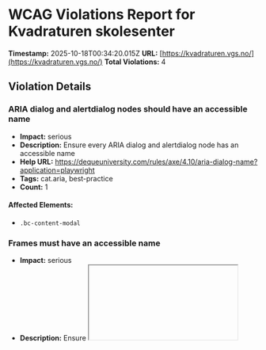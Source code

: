 # WCAG Violations Report for Kvadraturen skolesenter

**Timestamp:** 2025-10-18T00:34:20.015Z
**URL:** [https://kvadraturen.vgs.no/](https://kvadraturen.vgs.no/)
**Total Violations:** 4

## Violation Details

### ARIA dialog and alertdialog nodes should have an accessible name

- **Impact:** serious
- **Description:** Ensure every ARIA dialog and alertdialog node has an accessible name
- **Help URL:** https://dequeuniversity.com/rules/axe/4.10/aria-dialog-name?application=playwright
- **Tags:** cat.aria, best-practice
- **Count:** 1

#### Affected Elements:

- `.bc-content-modal`

### Frames must have an accessible name

- **Impact:** serious
- **Description:** Ensure <iframe> and <frame> elements have an accessible name
- **Help URL:** https://dequeuniversity.com/rules/axe/4.10/frame-title?application=playwright
- **Tags:** cat.text-alternatives, wcag2a, wcag412, section508, section508.22.i, TTv5, TT12.d, EN-301-549, EN-9.4.1.2
- **Count:** 1

#### Affected Elements:

- `iframe`

### Links must have discernible text

- **Impact:** serious
- **Description:** Ensure links have discernible text
- **Help URL:** https://dequeuniversity.com/rules/axe/4.10/link-name?application=playwright
- **Tags:** cat.name-role-value, wcag2a, wcag244, wcag412, section508, section508.22.a, TTv5, TT6.a, EN-301-549, EN-9.2.4.4, EN-9.4.1.2, ACT
- **Count:** 1

#### Affected Elements:

- `a[href$="agderfk.no/"]`

### All page content should be contained by landmarks

- **Impact:** moderate
- **Description:** Ensure all page content is contained by landmarks
- **Help URL:** https://dequeuniversity.com/rules/axe/4.10/region?application=playwright
- **Tags:** cat.keyboard, best-practice
- **Count:** 24

#### Affected Elements:

- `.visually-hidden`
- `#Sone2501`
- `#ctl00_ctl00_ctl00_innhold_MidtSone_ucSearchField_txtSearch`
- `#Sone2502`
- `#ctl00_ctl00_ctl00_innhold_MidtSone_plhZoneContainer5000`
- `#ctl00_ctl00_ctl00_innhold_MidtSone_ctl04_WebpartId_1390 > .webPartInnhold > .emnekart-text-box-list > .emnekart-text-box > .text-box > .il-heading--h2`
- `#ctl00_ctl00_ctl00_innhold_MidtSone_ctl04_WebpartId_1390 > .webPartInnhold > .emnekart-text-box-list > .emnekart-text-box > .text-box > p:nth-child(2)`
- `.text-box > p:nth-child(3)`
- `#ctl00_ctl00_ctl00_innhold_MidtSone_ctl04_WebpartId_1390 > .webPartInnhold > .emnekart-text-box-list > .emnekart-text-box > .text-box > cc-cookie-consent-conditional-content-component > .cc-alert.cc-alert--warning > .cc-alert-content > .cc-alert-message > .cc-div:nth-child(1)`
- `#ctl00_ctl00_ctl00_innhold_MidtSone_ctl07_WebpartId_1394 > .webPartInnhold > .emnekart-text-box-list > .emnekart-text-box > .text-box > .il-heading--h2:nth-child(1)`
- `#ctl00_ctl00_ctl00_innhold_MidtSone_ctl07_WebpartId_1394 > .webPartInnhold > .emnekart-text-box-list > .emnekart-text-box > .text-box > p:nth-child(2)`
- `cc-cookie-consent-conditional-content-component:nth-child(3) > .cc-alert.cc-alert--warning > .cc-alert-content > .cc-alert-message > .cc-div:nth-child(1)`
- `.text-box > .il-heading--h3`
- `#ctl00_ctl00_ctl00_innhold_MidtSone_ctl07_WebpartId_1394 > .webPartInnhold > .emnekart-text-box-list > .emnekart-text-box > .text-box > p:nth-child(5)`
- `.il-heading--h2:nth-child(6)`
- `.il-heading--h2:nth-child(7)`
- `p:nth-child(8)`
- `cc-cookie-consent-conditional-content-component:nth-child(9) > .cc-alert.cc-alert--warning > .cc-alert-content > .cc-alert-message > .cc-div:nth-child(1)`
- `.text-box > p:nth-child(10)`
- `#ctl00_ctl00_ctl00_innhold_MidtSone_ctl08_WebpartId_1395 > .webPartTittel`
- `.container > ul`
- `.webPartBunnLink`
- `#ctl00_ctl00_ctl00_innhold_MidtSone_plhZoneContainer5500`
- `.back-to-top-button-wrapper`

